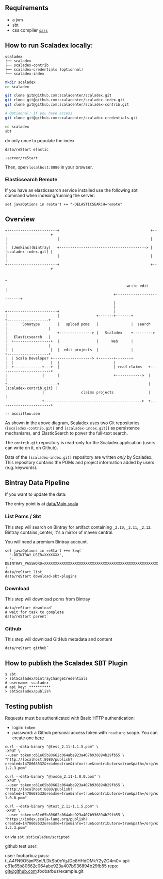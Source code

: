 ## Requirements

* a jvm
* sbt
* css compiler [`sass`](http://sass-lang.com/install)

## How to run Scaladex locally:

```
scaladex
├── scaladex
├── scaladex-contrib
├── scaladex-credentials (optionnal)
└── scaladex-index
```

```bash
mkdir scaladex
cd scaladex

git clone git@github.com:scalacenter/scaladex.git
git clone git@github.com:scalacenter/scaladex-index.git
git clone git@github.com:scalacenter/scaladex-contrib.git

# Optionnal: If you have access
git clone git@github.com:scalacenter/scaladex-credentials.git

cd scaladex
sbt
```

do only once to populate the index

`data/reStart elastic`

`~server/reStart`
 
Then, open `localhost:8080` in your browser.

### Elasticsearch Remote

If you have an elasticsearch service installed use the following sbt command when
indexing/running the server:

`set javaOptions in reStart += "-DELASTICSEARCH=remote"`

## Overview

```
+-----------------------+                                          +-----------------------+
|                       |                                          |                       |
|  [Jenkins](Bintray)   +----------------------------------------> |  [scaladex-index.git] |
|                       |                                          |                       |
+-----------------------+                                          +-----------------------+

                                                                             ^
                                                        write edit           |
                                                  +--------------------------+
                                                  |
                                                  |
+-----------------------+                         |
|                       |                 +-------+-------+            +-------------------+
|       Sonatype        |   upload poms   |               |  search    |                   |
|                       +---------------> |   Scaladex    +--------->  |   Elasticsearch   |
|  +-----------------+  |                 |      Web      |            |                   |
|  |                 |  |  edit projects  |               |            +-------------------+
|  | Scala Developer +------------------> +-------+-------+
|  |                 |  |                         |
|  +-------------+---+  |                         | read claims   +------------------------+
|                |      |                         +------------>  |                        |
+-----------------------+                                         | [scaladex-contrib.git] |
                 |                 claims projects                |                        |
                 +--------------------------------------------->  +------------------------+

-- asciiflow.com
```

[Jenkins]: https://scala-webapps.epfl.ch/jenkins/view/scaladex/
[scaladex-index.git]: https://github.com/scalacenter/scaladex-index
[scaladex-contrib.git]: https://github.com/scalacenter/scaladex-contrib

As shown in the above diagram, Scaladex uses two Git repositories 
(`[scaladex-contrib.git]` and `[scaladex-index.git]`) as persistence mechanisms, 
and ElasticSearch to power the full-text search.

The `contrib.git` repository is read-only for the Scaladex application
(users can write on it, on Github).

Data of the `[scaladex-index.git]` repository are written *only* by Scaladex.
This repository contains the POMs and project information added by users (e.g. keywords).

## Bintray Data Pipeline

If you want to update the data:

The entry point is at [data/Main.scala](/data/src/main/scala/ch.epfl.scala.index.data/Main.scala)

### List Poms / Sbt

This step will search on Bintray for artifact containing `_2.10`, `_2.11`, `_2.12`.
Bintray contains jcenter, it's a mirror of maven central.

You will need a premium Bintray account.

```
set javaOptions in reStart ++= Seq(
  "-DBINTRAY_USER=XXXXXXX", 
  "-DBINTRAY_PASSWORD=XXXXXXXXXXXXXXXXXXXXXXXXXXXXXXXXXXXXXXXXXXXXXXXXXXXXXXXXXXXXXXXX"
)
data/reStart list
data/reStart download-sbt-plugins
```

### Download

This step will download poms from Bintray

```
data/reStart download`
# wait for task to complete
data/reStart parent`
```

### Github

This step will download GitHub metadata and content

```
data/reStart github`
```

## How to publish the Scaladex SBT Plugin

``` 
$ sbt
> sbtScaladex/bintrayChangeCredentials
# username: scaladex
# api key: **********
> sbtScaladex/publish
```

## Testing publish

Requests must be authenticated with Basic HTTP authentication:

- login: `token`
- password: a Github personal access token with `read:org` scope. You can create one
  [here](https://github.com/settings/tokens/new)

~~~
curl --data-binary "@test_2.11-1.1.5.pom" \
-XPUT \
--user token:c61e65b80662c064abe923a407b936894b29fb55 \
"http://localhost:8080/publish?created=1478668532&readme=true&info=true&contributors=true&path=/org/example/test_2.11/1.2.3/test_2.11-1.2.3.pom"
~~~

~~~
curl --data-binary "@noscm_2.11-1.0.0.pom" \
-XPUT \
--user token:c61e65b80662c064abe923a407b936894b29fb55 \
"http://localhost:8080/publish?created=1478668532&readme=true&info=true&contributors=true&path=/org/example/noscm_2.11/1.0.0/noscm_2.11-1.0.0.pom"
~~~

~~~
curl --data-binary "@test_2.11-1.1.5.pom" \
-XPUT \
--user token:c61e65b80662c064abe923a407b936894b29fb55 \
"https://index.scala-lang.org/publish?created=1478668532&readme=true&info=true&contributors=true&path=/org/example/test_2.11/1.2.3/test_2.11-1.2.3.pom"
~~~

or via `sbt sbtScaladex/scripted`

github test user:

user: foobarbuz 
pass: tLA4FN9O5jmPSnl/LDkSb0cYgJDe8HHdOMkY2yZO4m0=
api:  c61e65b80662c064abe923a407b936894b29fb55
repo: git@github.com:foobarbuz/example.git

